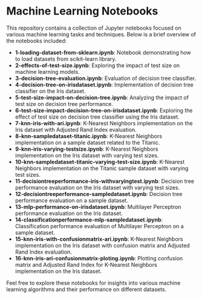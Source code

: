 # Machine Learning Notebooks

This repository contains a collection of Jupyter notebooks focused on various machine learning tasks and techniques. Below is a brief overview of the notebooks included:

- **1-loading-dataset-from-sklearn.ipynb**: Notebook demonstrating how to load datasets from scikit-learn library.
- **2-effects-of-test-size.ipynb**: Exploring the impact of test size on machine learning models.
- **3-decision-tree-evaluation.ipynb**: Evaluation of decision tree classifier.
- **4-decision-tree-on-irisdataset.ipynb**: Implementation of decision tree classifier on the Iris dataset.
- **5-test-size-impact-on-decision-tree.ipynb**: Analyzing the impact of test size on decision tree performance.
- **6-test-size-impact-decision-tree-on-irisdataset.ipynb**: Exploring the effect of test size on decision tree classifier using the Iris dataset.
- **7-knn-iris-with-ari.ipynb**: K-Nearest Neighbors implementation on the Iris dataset with Adjusted Rand Index evaluation.
- **8-knn-sampledataset-titanic.ipynb**: K-Nearest Neighbors implementation on a sample dataset related to the Titanic.
- **9-knn-iris-varying-testsize.ipynb**: K-Nearest Neighbors implementation on the Iris dataset with varying test sizes.
- **10-knn-sampledataset-titanic-varying-test-size.ipynb**: K-Nearest Neighbors implementation on the Titanic sample dataset with varying test sizes.
- **11-decisiontreeperformance-iris-withvaryingtest.ipynb**: Decision tree performance evaluation on the Iris dataset with varying test sizes.
- **12-decisiontreeperformance-sampledataset.ipynb**: Decision tree performance evaluation on a sample dataset.
- **13-mlp-performance-on-irisdataset.ipynb**: Multilayer Perceptron performance evaluation on the Iris dataset.
- **14-classificationperformance-mlp-sampledataset.ipynb**: Classification performance evaluation of Multilayer Perceptron on a sample dataset.
- **15-knn-iris-with-confusionmatrix-ari.ipynb**: K-Nearest Neighbors implementation on the Iris dataset with confusion matrix and Adjusted Rand Index evaluation.
- **16-knn-iris-ari-confusionmatrix-ploting.ipynb**: Plotting confusion matrix and Adjusted Rand Index for K-Nearest Neighbors implementation on the Iris dataset.

Feel free to explore these notebooks for insights into various machine learning algorithms and their performance on different datasets.
